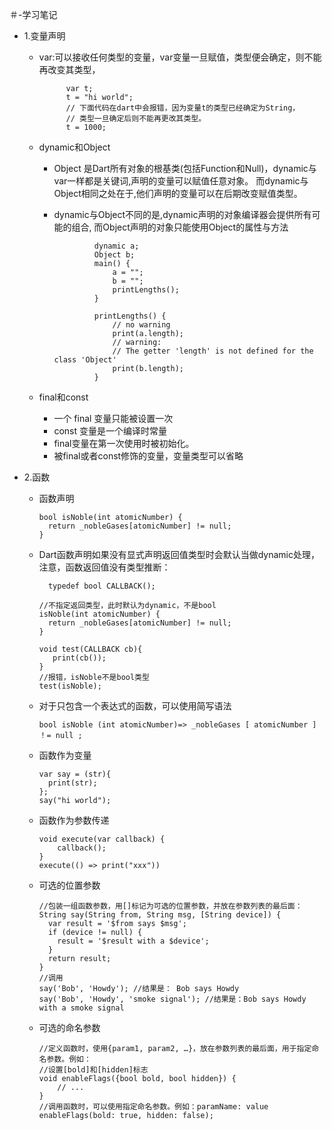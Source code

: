 ＃-学习笔记

- 1.变量声明

  - var:可以接收任何类型的变量，var变量一旦赋值，类型便会确定，则不能再改变其类型，

              var t;
              t = "hi world";
              // 下面代码在dart中会报错，因为变量t的类型已经确定为String，
              // 类型一旦确定后则不能再更改其类型。
              t = 1000;
  - dynamic和Object
    - Object 是Dart所有对象的根基类(包括Function和Null)，dynamic与var一样都是关键词,声明的变量可以赋值任意对象。
               而dynamic与Object相同之处在于,他们声明的变量可以在后期改变赋值类型。
    - dynamic与Object不同的是,dynamic声明的对象编译器会提供所有可能的组合, 而Object声明的对象只能使用Object的属性与方法

                   dynamic a;
                   Object b;
                   main() {
                       a = "";
                       b = "";
                       printLengths();
                   }   
                  
                   printLengths() {
                       // no warning
                       print(a.length);
                       // warning:
                       // The getter 'length' is not defined for the class 'Object'
                       print(b.length);
                   }
  - final和const
    - 一个 final 变量只能被设置一次
    - const 变量是一个编译时常量
    - final变量在第一次使用时被初始化。
    - 被final或者const修饰的变量，变量类型可以省略

- 2.函数
  - 函数声明

        bool isNoble(int atomicNumber) {
          return _nobleGases[atomicNumber] != null;
        }       
  - Dart函数声明如果没有显式声明返回值类型时会默认当做dynamic处理，注意，函数返回值没有类型推断：

          typedef bool CALLBACK();
        
        //不指定返回类型，此时默认为dynamic，不是bool
        isNoble(int atomicNumber) {
          return _nobleGases[atomicNumber] != null;
        }
        
        void test(CALLBACK cb){
           print(cb()); 
        }
        //报错，isNoble不是bool类型
        test(isNoble);
  - 对于只包含一个表达式的函数，可以使用简写语法

        bool isNoble (int atomicNumber)=> _nobleGases [ atomicNumber ] ！= null ;
  - 函数作为变量

        var say = (str){
          print(str);
        };
        say("hi world");
  - 函数作为参数传递

        void execute(var callback) {
            callback();
        }
        execute(() => print("xxx")) 
  - 可选的位置参数

        //包装一组函数参数，用[]标记为可选的位置参数，并放在参数列表的最后面：
        String say(String from, String msg, [String device]) {
          var result = '$from says $msg';
          if (device != null) {
            result = '$result with a $device';
          }
          return result;
        }
        //调用
        say('Bob', 'Howdy'); //结果是： Bob says Howdy
        say('Bob', 'Howdy', 'smoke signal'); //结果是：Bob says Howdy with a smoke signal
  - 可选的命名参数

        //定义函数时，使用{param1, param2, …}，放在参数列表的最后面，用于指定命名参数。例如：      
        //设置[bold]和[hidden]标志
        void enableFlags({bool bold, bool hidden}) {
            // ... 
        }
        //调用函数时，可以使用指定命名参数。例如：paramName: value
        enableFlags(bold: true, hidden: false);
